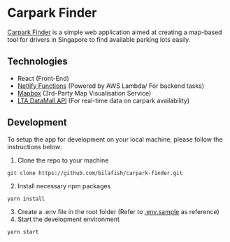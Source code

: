 # Carpark Finder
[Carpark Finder](https://wheretopark.netlify.com/) is a simple web application aimed at creating a map-based tool for drivers in Singapore to find available parking lots easily.

## Technologies
- React (Front-End)
- [Netlify Functions](https://www.netlify.com/products/functions/) (Powered by AWS Lambda/ For backend tasks)
- [Mapbox](https://www.mapbox.com/) (3rd-Party Map Visualisation Service)
- [LTA DataMall API](https://www.mytransport.sg/content/mytransport/home/dataMall.html) (For real-time data on carpark availability)

## Development
To setup the app for development on your local machine, please follow the instructions below:
1. Clone the repo to your machine
```
git clone https://github.com/bilafish/carpark-finder.git
```
2. Install necessary npm packages
```
yarn install
```
3. Create a .env file in the root folder (Refer to [.env.sample](./.env.sample) as reference)
4. Start the development environment
```
yarn start
```
